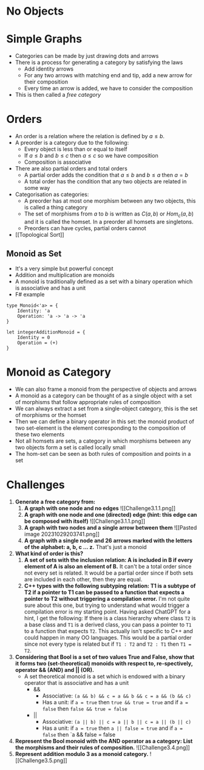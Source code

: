 # No Objects

# Simple Graphs
- Categories can be made by just drawing dots and arrows
- There is a process for generating a category by satisfying the laws
	- Add identity arrows
	- For any two arrows with matching end and tip, add a new arrow for their composition
	- Every time an arrow is added, we have to consider the composition
- This is then called a *free category*
# Orders
- An order is a relation where the relation is defined by $a \leq b$.
- A preorder is a category due to the following:
	- Every object is less than or equal to itself
	- If $a \leq b$ and $b \leq c$ then $a \leq c$ so we have composition
	- Composition is associative
- There are also partial orders and total orders
	- A partial order adds the condition that $a \leq b$ and $b \leq a$ then $a = b$
	- A total order has the condition that any two objects are related in some way
- Categorisation as categories:
	- A preorder has at most one morphism between any two objects, this is called a thing category
	- The set of morphisms from $a$ to $b$ is written as $C(a, b)$ or $Hom_{c}(a,b)$ and it is called the homset. In a preorder all homsets are singletons.
	- Preorders can have cycles, partial orders cannot
- [[Topological Sort]]

## Monoid as Set
- It's a very simple but powerful concept
- Addition and multiplication are monoids
- A monoid is traditionally defined as a set with a binary operation which is associative and has a unit
- F# example
```f#
type Monoid<'a> = {
    Identity: 'a
    Operation: 'a -> 'a -> 'a
}

let integerAdditionMonoid = {
	Identity = 0
	Operation = (+)
}
```

# Monoid as Category
- We can also frame a monoid from the perspective of objects and arrows
- A monoid as a category can be thought of as a single object with a set of morphisms that follow appropriate rules of composition
- We can always extract a set from a single-object category, this is the set of morphisms or the homset
- Then we can define a binary operator in this set: the monoid product of two set-element is the element corresponding to the composition of these two elements
- Not all homsets are sets, a category in which morphisms between any two objects form a set is called locally small
- The hom-set can be seen as both rules of composition and points in a set

# Challenges
1. **Generate a free category from:**
	1. **A graph with one node and no edges**
	   ![[Challenge3.1.1.png]]
	2. **A graph with one node and one (directed) edge (hint: this edge can be composed with itself)** 
	   ![[Challenge3.1.1.png]]
	3. **A graph with two nodes and a single arrow between them**
	   ![[Pasted image 20231029203741.png]]	
	4. **A graph with a single node and 26 arrows marked with the letters of the alphabet: a, b, c … z.**
	   That's just a monoid
2. **What kind of order is this?**
	1. **A set of sets with the inclusion relation: A is included in B if every element of A is also an element of B.**
	   It can't be a total order since not every set is related. It would be a partial order since if both sets are included in each other, then they are equal.
	1. **C++ types with the following subtyping relation: T1 is a subtype of T2 if a pointer to T1 can be passed to a function that expects a pointer to T2 without triggering a compilation error.**
	   I'm not quite sure about this one, but trying to understand what would trigger a compilation error is my starting point. Having asked ChatGPT for a hint, I get the following: If there is a class hierarchy where class `T2` is a base class  and `T1` is a derived class, you can pass a pointer to `T1` to a function that expects `T2`. This actually isn't specific to C++ and could happen in many OO languages. This would be a partial order since not every type is related but if `T1 : T2` and `T2 : T1` then `T1 = T2`.
3. **Considering that Bool is a set of two values True and False, show that it forms two (set-theoretical) monoids with respect to, re-spectively, operator && (AND) and || (OR).**
	- A set theoretical monoid is a set which is endowed with a binary operator that is associative and has a unit
		- && 
			- Associative: `(a && b) && c = a && b && c = a && (b && c)`
			- Has a unit:  if `a = true` then `true && true = true` and if `a = false` then `false && true = false`
		- ||
			- Associative: `(a || b) || c = a || b || c = a || (b || c)`
			- Has a unit:  if `a = true` then `a || false = true` and if `a = false` then `a && false = false
4. **Represent the Bool monoid with the AND operator as a category: List the morphisms and their rules of composition.**
   ![[Challenge3.4.png]]
5. **Represent addition modulo 3 as a monoid category.**
   ![[Challenge3.5.png]]